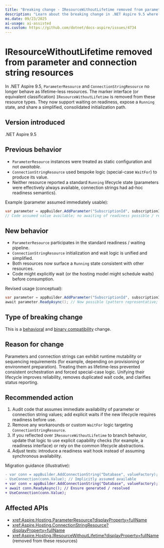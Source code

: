 ```yaml
---
title: "Breaking change - IResourceWithoutLifetime removed from parameter and connection string resources"
description: "Learn about the breaking change in .NET Aspire 9.5 where ParameterResource and ConnectionStringResource now participate in lifetimes and waiting semantics instead of implementing IResourceWithoutLifetime."
ms.date: 09/23/2025
ai-usage: ai-assisted
ms.custom: https://github.com/dotnet/docs-aspire/issues/4734
---
```


# IResourceWithoutLifetime removed from parameter and connection string resources

In .NET Aspire 9.5, `ParameterResource` and `ConnectionStringResource` no longer behave as lifetime-less resources. The marker interface (or equivalent classification) `IResourceWithoutLifetime` is removed from these resource types. They now support waiting on readiness, expose a `Running` state, and share a simplified, consolidated initialization path.

## Version introduced

.NET Aspire 9.5

## Previous behavior

- `ParameterResource` instances were treated as static configuration and not *awaitable*.
- `ConnectionStringResource` used bespoke logic (special-case `WaitFor`) to produce its value.
- Neither resource reported a standard `Running` lifecycle state (parameters were effectively always available, connection strings had ad-hoc readiness semantics).

Example (parameter assumed immediately usable):

```csharp
var parameter = appBuilder.AddParameter("SubscriptionId", subscriptionId);
// Code assumed value available; no awaiting of readiness possible / required.
```

## New behavior

- `ParameterResource` participates in the standard readiness / waiting pipeline.
- `ConnectionStringResource` initialization and wait logic is unified and simplified.
- Both resources now surface a `Running` state consistent with other resources.
- Code might explicitly wait (or the hosting model might schedule waits) before consumption.

Revised usage (conceptual):

```csharp
var parameter = appBuilder.AddParameter("SubscriptionId", subscriptionId);
await parameter.ReadyAsync(); // Now possible (pattern representative; actual API name may differ)
```

## Type of breaking change

This is a [behavioral](../../categories.md#behavioral-change) and [binary compatibility](../../categories.md#binary-compatibility) change.

## Reason for change

Parameters and connection strings can exhibit runtime mutability or sequencing requirements (for example, depending on provisioning or environment preparation). Treating them as lifetime-less prevented consistent orchestration and forced special-case logic. Unifying their lifecycle improves reliability, removes duplicated wait code, and clarifies status reporting.

## Recommended action

1. Audit code that assumes immediate availability of parameter or connection string values; add explicit waits if the new lifecycle requires readiness before use.
1. Remove any workarounds or custom `WaitFor` logic targeting `ConnectionStringResource`.
1. If you reflected over `IResourceWithoutLifetime` to branch behavior, update that logic to use explicit capability checks (for example, a readiness interface) or rely on the common lifecycle abstractions.
1. Adjust tests: introduce a readiness wait hook instead of assuming synchronous availability.

Migration guidance (illustrative):

```diff
- var conn = appBuilder.AddConnectionString("Database", valueFactory);
- UseConnection(conn.Value); // Implicitly assumed available
+ var conn = appBuilder.AddConnectionString("Database", valueFactory);
+ await conn.ReadyAsync(); // Ensure generated / resolved
+ UseConnection(conn.Value);
```

## Affected APIs

- <xref:Aspire.Hosting.ParameterResource?displayProperty=fullName>
- <xref:Aspire.Hosting.ConnectionStringResource?displayProperty=fullName>
- <xref:Aspire.Hosting.IResourceWithoutLifetime?displayProperty=fullName> (removed from these resources)


